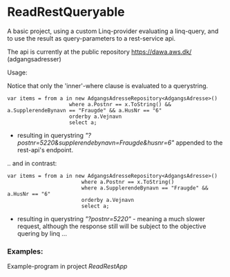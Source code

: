 # ReadRestQueryable

A basic project, using a custom Linq-provider evaluating a linq-query, and to use the result as query-parameters to a rest-service api. 

The api is currently at the public repository https://dawa.aws.dk/ (adgangsadresser)

Usage:

Notice that only the 'inner'-where clause is evaluated to a querystring.

    var items = from a in new AdgangsAdresseRepository<AdgangsAdresse>()
						where a.Postnr == x.ToString() && a.SupplerendeBynavn == "Fraugde" && a.HusNr == "6"
						orderby a.Vejnavn
						select a;
			
- resulting in querystring *"?postnr=5220&supplerendebynavn=Fraugde&husnr=6"* appended to the rest-api's endpoint.

.. and in contrast:

    var items = from a in new AdgangsAdresseRepository<AdgangsAdresse>()
                            where a.Postnr == x.ToString()
                            where a.SupplerendeBynavn == "Fraugde" && a.HusNr == "6"
                            orderby a.Vejnavn
                            select a;
                        
- resulting in querystring *"?postnr=5220"* - meaning a much slower request, although the response still will be subject to the objective quering by linq ...

### Examples:

Example-program in project *ReadRestApp*

